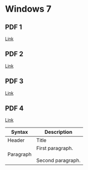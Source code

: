 # Windows 7
## PDF 1

[Link](https://drive.google.com/file/d/15yoEvC4aNgpo4fzIUVW8Hf2f2Z38I-5B/view?usp=sharing)

## PDF 2

[Link](https://drive.google.com/file/d/1gKS-bU72xHWpZzM872sRaKeXcXOPlAxt/view?usp=sharing)

## PDF 3

[Link](https://drive.google.com/file/d/1SIchN1a7kSRGYz2i_5YJcdQTbzGJZTo5/view?usp=sharing)

## PDF 4

[Link](https://drive.google.com/file/d/10O-BBqoZO358Myjfyv52B0kntxko1FdW/view?usp=sharing)

| Syntax      | Description |
| ----------- | ----------- |
| Header      | Title |
| Paragraph   | First paragraph. <br><br> Second paragraph. |
